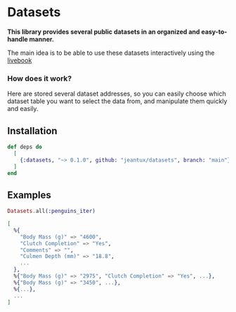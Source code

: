 # Datasets

**This library provides several public datasets in an organized and easy-to-handle manner.**

The main idea is to be able to use these datasets interactively using the [livebook](https://livebook.dev)

### How does it work?

Here are stored several dataset addresses, so you can easily choose which dataset table you want to select the data from, and manipulate them quickly and easily.

## Installation

```elixir
def deps do
  [
    {:datasets, "~> 0.1.0", github: "jeantux/datasets", branch: "main"}
  ]
end
```
## Examples

```elixir
Datasets.all(:penguins_iter)

[
  %{
    "Body Mass (g)" => "4600",
    "Clutch Completion" => "Yes",
    "Comments" => "",
    "Culmen Depth (mm)" => "18.8",
    ...
  },
  %{"Body Mass (g)" => "2975", "Clutch Completion" => "Yes", ...},
  %{"Body Mass (g)" => "3450", ...},
  %{...},
  ...
]
```
